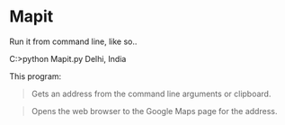 # Mapit

Run it from command line, like so..

C:\>python Mapit.py Delhi, India

This program:

>Gets an address from the command line arguments or clipboard.

>Opens the web browser to the Google Maps page for the address.

